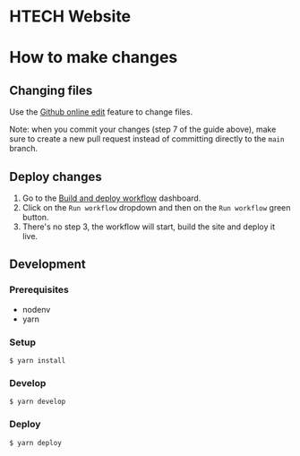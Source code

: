 # HTECH Website

# How to make changes

## Changing files

Use the [Github online edit](https://docs.github.com/en/repositories/working-with-files/managing-files/editing-files) feature to change files.

Note: when you commit your changes (step 7 of the guide above), make sure to create a new pull request instead of committing directly to the `main` branch.

## Deploy changes

1. Go to the [Build and deploy workflow](https://github.com/heritageholdings/web-htech/actions/workflows/gatsby-deploy.yaml) dashboard.
1. Click on the `Run workflow` dropdown and then on the `Run workflow` green button.
1. There's no step 3, the workflow will start, build the site and deploy it live.

## Development

### Prerequisites

- nodenv
- yarn

### Setup

```
$ yarn install
```

### Develop

```
$ yarn develop
```

### Deploy

```
$ yarn deploy
```
